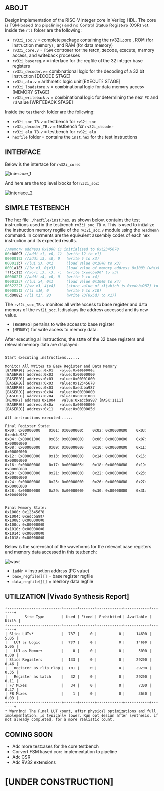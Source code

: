 ## ABOUT
Design implementation of the RISC-V Integer core in Verilog HDL. The core is FSM-based (no pipelining) and no Control Status Registers (CSR) yet.   
Inside the `rtl` folder are the following:  

 - `rv32i_soc.v` = complete package containing the rv32i_core , ROM (for instruction memory) , and RAM (for data memory)  
 - `rv32i_core.v` = FSM controller for the fetch, decode, execute, memory access, and writeback processes  
 - `rv32i_basereg.v` = interface for the regfile of the 32 integer base registers 
 - `rv32i_decoder.v`= combinational logic for the decoding of a 32 bit instruction [DECODE STAGE]
 - `rv32i_alu.v` =  arithmetic logic unit [EXECUTE STAGE]
 - `rv32i_loadstore.v` = combinational logic for data memory access [MEMORY STAGE]
 - `rv32i_writeback.v` = combinational logic for determining the next `PC` and `rd` value [WRITEBACK STAGE]
 
Inside the `testbench` folder are the following:
 - `rv32i_soc_TB.v` = testbench for `rv32i_soc`
 - `rv32i_decoder_TB.v` = testbench for `rv32i_decoder` 
 - `rv32i_alu_TB.v` = testbench for `rv32i_alu`
 - `hexfile` folder = contains the `inst.hex` for the test instructions  
 
## INTERFACE
Below is the interface for `rv32i_core`:

![interface_1](https://user-images.githubusercontent.com/87559347/156866977-aa026174-e13a-401c-9ef7-0bc02ba8a12c.png)

And here are the top level blocks for`rv32i_soc`:  

![interface_2](https://user-images.githubusercontent.com/87559347/156867346-322be64d-2f1c-4f70-9980-36776bcec9c0.png)



## SIMPLE TESTBENCH
The hex file `./hexfile/inst.hex`, as shown below, contains the test instructions used in the testbench `rv32i_soc_TB.v`. This is used to initialize the instruction memory regfile of the `rv32i_soc.v` module using the `readmemh` command. In comments are the equivalent assembly codes of each hex instruction and its expected results.

```verilog
//memory address 0x1000 is initialized to 0x12345678
00c00093 //addi x1, x0, 12  (write 12 to x1)
00000193 //addi x3, x0, 0   (write 0 to x3)
000011b7 //lui x3, 0x1      (load value 0x1000 to x3)
0001a183 //lw x3, 0(x3)     (load value of memory address 0x1000 (which is 0x12345678) to x3) 
fff1c193 //xori x3, x3, -1  (write 0xedcba987 to x3)
00000213 //addi x4, x0, 0   (write 0 to x4)
00001237 //lui x4, 0x1      (load value 0x1000 to x4)
00322223 //sw x3, 4(x4)     (store value of x3(which is 0xedcba987) to memory address 0x1000+4 or 0x1004
00000513 //li x10, 0        (write 0 to x10)
05d00893 //li x17, 93       (write 93(0x5d) to x17)
```

The `rv32i_soc_TB.v` monitors all write access to base register and data memory of the `rv32i_soc`. It displays the address accessed and its new value.
 - `[BASEREG]` pertains to write access to base register
 - `[MEMORY]` for write access to memory data.  

After executing all instructions, the state of the 32 base registers and relevant memory data are displayed:
```

Start executing instructions......

Monitor All Writes to Base Register and Data Memory
[BASEREG] address:0x01   value:0x0000000c
[BASEREG] address:0x03   value:0x00000000
[BASEREG] address:0x03   value:0x00001000
[BASEREG] address:0x03   value:0x12345678
[BASEREG] address:0x03   value:0xedcba987
[BASEREG] address:0x04   value:0x00000000
[BASEREG] address:0x04   value:0x00001000
[MEMORY] address:0x1004   value:0xedcba987 [MASK:1111]
[BASEREG] address:0x0a   value:0x00000000
[BASEREG] address:0x11   value:0x0000005d

All instructions executed......

Final Register State:
0x00: 0x00000000	0x01: 0x0000000c	0x02: 0x00000000	0x03: 0xedcba987	
0x04: 0x00001000	0x05: 0x00000000	0x06: 0x00000000	0x07: 0x00000000	
0x08: 0x00000000	0x09: 0x00000000	0x10: 0x00000000	0x11: 0x00000000	
0x12: 0x00000000	0x13: 0x00000000	0x14: 0x00000000	0x15: 0x00000000	
0x16: 0x00000000	0x17: 0x0000005d	0x18: 0x00000000	0x19: 0x00000000	
0x20: 0x00000000	0x21: 0x00000000	0x22: 0x00000000	0x23: 0x00000000	
0x24: 0x00000000	0x25: 0x00000000	0x26: 0x00000000	0x27: 0x00000000	
0x28: 0x00000000	0x29: 0x00000000	0x30: 0x00000000	0x31: 0x00000000	


Final Memory State:
0x1000: 0x12345678
0x1004: 0xedcba987
0x1008: 0x00000000
0x100c: 0x00000000
0x1010: 0x00000000
0x1014: 0x00000000
0x1018: 0x00000000
```
Below is the screenshot of the waveforms for the relevant base registers and memory data accessed in this testbench:  

![wave](https://user-images.githubusercontent.com/87559347/156799580-2dc78eed-1ef1-4cf0-a64a-b182b0725628.png)  
 - `iaddr` = instruction address (PC value)  
 - `base_regfile[][]` = base register regfile  
 - `data_regfile[][]` = memory data regfile  

## UTILIZATION [Vivado Synthesis Report]  
```
+-------------------------+------+-------+------------+-----------+-------+
|        Site Type        | Used | Fixed | Prohibited | Available | Util% |
+-------------------------+------+-------+------------+-----------+-------+
| Slice LUTs*             |  737 |     0 |          0 |     14600 |  5.05 |
|   LUT as Logic          |  737 |     0 |          0 |     14600 |  5.05 |
|   LUT as Memory         |    0 |     0 |          0 |      5000 |  0.00 |
| Slice Registers         |  133 |     0 |          0 |     29200 |  0.46 |
|   Register as Flip Flop |  101 |     0 |          0 |     29200 |  0.35 |
|   Register as Latch     |   32 |     0 |          0 |     29200 |  0.11 |
| F7 Muxes                |   34 |     0 |          0 |      7300 |  0.47 |
| F8 Muxes                |    1 |     0 |          0 |      3650 |  0.03 |
+-------------------------+------+-------+------------+-----------+-------+
* Warning! The Final LUT count, after physical optimizations and full implementation, is typically lower. Run opt_design after synthesis, if not already completed, for a more realistic count.
```

## COMING SOON
 - Add more testcases for the core testbench  
 - Convert FSM based core implementation to pipeline   
 - Add CSR
 - Add RV32 extensions
 
# [UNDER CONSTRUCTION]
